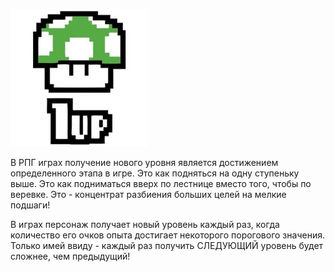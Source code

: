 ![](../static/img/Уровни.jpg)

В РПГ играх получение нового уровня является достижением определенного этапа в игре. Это как подняться на одну ступеньку выше. Это как подниматься вверх по лестнице вместо того, чтобы по веревке. Это - концентрат разбиения больших целей на мелкие подшаги!

В играх персонаж получает новый уровень каждый раз, когда количество его очков опыта достигает некоторого порогового значения. Только имей ввиду - каждый раз получить СЛЕДУЮЩИЙ уровень будет сложнее, чем предыдущий!